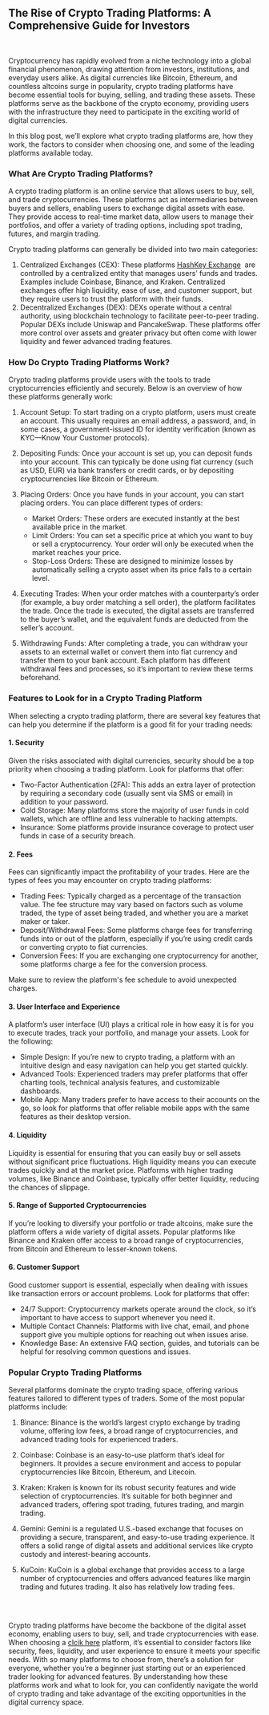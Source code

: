 <p><!-- x-tinymce/html --></p>
<article class="w-full text-token-text-primary focus-visible:outline-2 focus-visible:outline-offset-[-4px]" dir="auto" data-testid="conversation-turn-43" data-scroll-anchor="true">
<div dir="auto" data-message-author-role="assistant" data-message-id="3021c221-d67e-4625-bdce-c5c6beb90667" data-message-model-slug="gpt-4o-mini">
<h1 data-start="0" data-end="77">The Rise of Crypto Trading Platforms: A Comprehensive Guide for Investors</h1>
<p data-start="0" data-end="77">&nbsp;</p>
<p data-start="79" data-end="608">Cryptocurrency has rapidly evolved from a niche technology into a global financial phenomenon, drawing attention from investors, institutions, and everyday users alike. As digital currencies like Bitcoin, Ethereum, and countless altcoins surge in popularity, crypto trading platforms have become essential tools for buying, selling, and trading these assets. These platforms serve as the backbone of the crypto economy, providing users with the infrastructure they need to participate in the exciting world of digital currencies.</p>
<p data-start="610" data-end="786">In this blog post, we&rsquo;ll explore what crypto trading platforms are, how they work, the factors to consider when choosing one, and some of the leading platforms available today.</p>
<h3 data-start="788" data-end="826">What Are Crypto Trading Platforms?</h3>
<p data-start="828" data-end="1236">A crypto trading platform is an online service that allows users to buy, sell, and trade cryptocurrencies. These platforms act as intermediaries between buyers and sellers, enabling users to exchange digital assets with ease. They provide access to real-time market data, allow users to manage their portfolios, and offer a variety of trading options, including spot trading, futures, and margin trading.</p>
<p data-start="1238" data-end="1313">Crypto trading platforms can generally be divided into two main categories:</p>
<ol data-start="1314" data-end="1962">
<li data-start="1314" data-end="1632">Centralized Exchanges (CEX): These platforms <a href="https://exchange.hashkey.com/en-US/blog/What-is-Ethereum-ETF">HashKey Exchange</a>&nbsp; are controlled by a centralized entity that manages users&rsquo; funds and trades. Examples include Coinbase, Binance, and Kraken. Centralized exchanges offer high liquidity, ease of use, and customer support, but they require users to trust the platform with their funds.</li>
<li data-start="1633" data-end="1962">Decentralized Exchanges (DEX): DEXs operate without a central authority, using blockchain technology to facilitate peer-to-peer trading. Popular DEXs include Uniswap and PancakeSwap. These platforms offer more control over assets and greater privacy but often come with lower liquidity and fewer advanced trading features.</li>
</ol>
<h3 data-start="1964" data-end="2005">How Do Crypto Trading Platforms Work?</h3>
<p data-start="2007" data-end="2172">Crypto trading platforms provide users with the tools to trade cryptocurrencies efficiently and securely. Below is an overview of how these platforms generally work:</p>
<ol data-start="2174" data-end="3846">
<li data-start="2174" data-end="2430">
<p data-start="2177" data-end="2430">Account Setup: To start trading on a crypto platform, users must create an account. This usually requires an email address, a password, and, in some cases, a government-issued ID for identity verification (known as KYC&mdash;Know Your Customer protocols).</p>
</li>
<li data-start="2432" data-end="2688">
<p data-start="2435" data-end="2688">Depositing Funds: Once your account is set up, you can deposit funds into your account. This can typically be done using fiat currency (such as USD, EUR) via bank transfers or credit cards, or by depositing cryptocurrencies like Bitcoin or Ethereum.</p>
</li>
<li data-start="2690" data-end="3241">
<p data-start="2693" data-end="2820">Placing Orders: Once you have funds in your account, you can start placing orders. You can place different types of orders:</p>
<ul data-start="2824" data-end="3241">
<li data-start="2824" data-end="2923">Market Orders: These orders are executed instantly at the best available price in the market.</li>
<li data-start="2927" data-end="3095">Limit Orders: You can set a specific price at which you want to buy or sell a cryptocurrency. Your order will only be executed when the market reaches your price.</li>
<li data-start="3099" data-end="3241">Stop-Loss Orders: These are designed to minimize losses by automatically selling a crypto asset when its price falls to a certain level.</li>
</ul>
</li>
<li data-start="3243" data-end="3556">
<p data-start="3246" data-end="3556">Executing Trades: When your order matches with a counterparty&rsquo;s order (for example, a buy order matching a sell order), the platform facilitates the trade. Once the trade is executed, the digital assets are transferred to the buyer&rsquo;s wallet, and the equivalent funds are deducted from the seller&rsquo;s account.</p>
</li>
<li data-start="3558" data-end="3846">
<p data-start="3561" data-end="3846">Withdrawing Funds: After completing a trade, you can withdraw your assets to an external wallet or convert them into fiat currency and transfer them to your bank account. Each platform has different withdrawal fees and processes, so it&rsquo;s important to review these terms beforehand.</p>
</li>
</ol>
<h3 data-start="3848" data-end="3901">Features to Look for in a Crypto Trading Platform</h3>
<p data-start="3903" data-end="4057">When selecting a crypto trading platform, there are several key features that can help you determine if the platform is a good fit for your trading needs:</p>
<h4 data-start="4059" data-end="4079">1. Security</h4>
<p data-start="4081" data-end="4231">Given the risks associated with digital currencies, security should be a top priority when choosing a trading platform. Look for platforms that offer:</p>
<ul data-start="4232" data-end="4656">
<li data-start="4232" data-end="4401">Two-Factor Authentication (2FA): This adds an extra layer of protection by requiring a secondary code (usually sent via SMS or email) in addition to your password.</li>
<li data-start="4402" data-end="4545">Cold Storage: Many platforms store the majority of user funds in cold wallets, which are offline and less vulnerable to hacking attempts.</li>
<li data-start="4546" data-end="4656">Insurance: Some platforms provide insurance coverage to protect user funds in case of a security breach.</li>
</ul>
<h4 data-start="4658" data-end="4674">2. Fees</h4>
<p data-start="4676" data-end="4813">Fees can significantly impact the profitability of your trades. Here are the types of fees you may encounter on crypto trading platforms:</p>
<ul data-start="4814" data-end="5361">
<li data-start="4814" data-end="5037">Trading Fees: Typically charged as a percentage of the transaction value. The fee structure may vary based on factors such as volume traded, the type of asset being traded, and whether you are a market maker or taker.</li>
<li data-start="5038" data-end="5228">Deposit/Withdrawal Fees: Some platforms charge fees for transferring funds into or out of the platform, especially if you&rsquo;re using credit cards or converting crypto to fiat currencies.</li>
<li data-start="5229" data-end="5361">Conversion Fees: If you are exchanging one cryptocurrency for another, some platforms charge a fee for the conversion process.</li>
</ul>
<p data-start="5363" data-end="5439">Make sure to review the platform's fee schedule to avoid unexpected charges.</p>
<h4 data-start="5441" data-end="5482">3. User Interface and Experience</h4>
<p data-start="5484" data-end="5653">A platform&rsquo;s user interface (UI) plays a critical role in how easy it is for you to execute trades, track your portfolio, and manage your assets. Look for the following:</p>
<ul data-start="5654" data-end="6130">
<li data-start="5654" data-end="5797">Simple Design: If you&rsquo;re new to crypto trading, a platform with an intuitive design and easy navigation can help you get started quickly.</li>
<li data-start="5798" data-end="5945">Advanced Tools: Experienced traders may prefer platforms that offer charting tools, technical analysis features, and customizable dashboards.</li>
<li data-start="5946" data-end="6130">Mobile App: Many traders prefer to have access to their accounts on the go, so look for platforms that offer reliable mobile apps with the same features as their desktop version.</li>
</ul>
<h4 data-start="6132" data-end="6153">4. Liquidity</h4>
<p data-start="6155" data-end="6480">Liquidity is essential for ensuring that you can easily buy or sell assets without significant price fluctuations. High liquidity means you can execute trades quickly and at the market price. Platforms with higher trading volumes, like Binance and Coinbase, typically offer better liquidity, reducing the chances of slippage.</p>
<h4 data-start="6482" data-end="6529">5. Range of Supported Cryptocurrencies</h4>
<p data-start="6531" data-end="6802">If you&rsquo;re looking to diversify your portfolio or trade altcoins, make sure the platform offers a wide variety of digital assets. Popular platforms like Binance and Kraken offer access to a broad range of cryptocurrencies, from Bitcoin and Ethereum to lesser-known tokens.</p>
<h4 data-start="6804" data-end="6832">6. Customer Support</h4>
<p data-start="6834" data-end="6981">Good customer support is essential, especially when dealing with issues like transaction errors or account problems. Look for platforms that offer:</p>
<ul data-start="6982" data-end="7390">
<li data-start="6982" data-end="7116">24/7 Support: Cryptocurrency markets operate around the clock, so it&rsquo;s important to have access to support whenever you need it.</li>
<li data-start="7117" data-end="7262">Multiple Contact Channels: Platforms with live chat, email, and phone support give you multiple options for reaching out when issues arise.</li>
<li data-start="7263" data-end="7390">Knowledge Base: An extensive FAQ section, guides, and tutorials can be helpful for resolving common questions and issues.</li>
</ul>
<h3 data-start="7392" data-end="7428">Popular Crypto Trading Platforms</h3>
<p data-start="7430" data-end="7592">Several platforms dominate the crypto trading space, offering various features tailored to different types of traders. Some of the most popular platforms include:</p>
<ol data-start="7594" data-end="8666">
<li data-start="7594" data-end="7781">
<p data-start="7597" data-end="7781">Binance: Binance is the world&rsquo;s largest crypto exchange by trading volume, offering low fees, a broad range of cryptocurrencies, and advanced trading tools for experienced traders.</p>
</li>
<li data-start="7783" data-end="7973">
<p data-start="7786" data-end="7973">Coinbase: Coinbase is an easy-to-use platform that&rsquo;s ideal for beginners. It provides a secure environment and access to popular cryptocurrencies like Bitcoin, Ethereum, and Litecoin.</p>
</li>
<li data-start="7975" data-end="8192">
<p data-start="7978" data-end="8192">Kraken: Kraken is known for its robust security features and wide selection of cryptocurrencies. It&rsquo;s suitable for both beginner and advanced traders, offering spot trading, futures trading, and margin trading.</p>
</li>
<li data-start="8194" data-end="8452">
<p data-start="8197" data-end="8452">Gemini: Gemini is a regulated U.S.-based exchange that focuses on providing a secure, transparent, and easy-to-use trading experience. It offers a solid range of digital assets and additional services like crypto custody and interest-bearing accounts.</p>
</li>
<li data-start="8454" data-end="8666">
<p data-start="8457" data-end="8666">KuCoin: KuCoin is a global exchange that provides access to a large number of cryptocurrencies and offers advanced features like margin trading and futures trading. It also has relatively low trading fees.</p>
</li>
</ol>
<h3 data-start="8668" data-end="8682">&nbsp;</h3>
<p data-start="8684" data-end="9356" data-is-last-node="" data-is-only-node="">Crypto trading platforms have become the backbone of the digital asset economy, enabling users to buy, sell, and trade cryptocurrencies with ease. When choosing a <a href="https://exchange.hashkey.com/en-US/blog/What-is-Ethereum-ETF">clcik here</a> platform, it&rsquo;s essential to consider factors like security, fees, liquidity, and user experience to ensure it meets your specific needs. With so many platforms to choose from, there&rsquo;s a solution for everyone, whether you&rsquo;re a beginner just starting out or an experienced trader looking for advanced features. By understanding how these platforms work and what to look for, you can confidently navigate the world of crypto trading and take advantage of the exciting opportunities in the digital currency space.</p>
</div>
</article>
